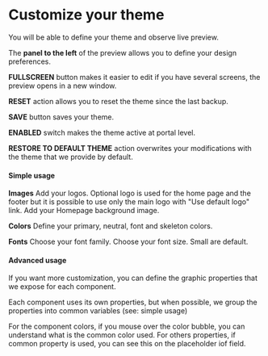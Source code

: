 # Customize your theme

You will be able to define your theme and observe live preview.

The **panel to the left** of the preview allows you to define your design preferences.

**FULLSCREEN** button makes it easier to edit if you have several screens, the preview opens in a new window.

**RESET** action allows you to reset the theme since the last backup.

**SAVE** button saves your theme.

**ENABLED** switch makes the theme active at portal level.

**RESTORE TO DEFAULT THEME** action overwrites your modifications with the theme that we provide by default.

#### Simple usage

**Images** Add your logos. Optional logo is used for the home page and the footer but it is possible to use only the main logo with
"Use default logo" link.
Add your Homepage background image.

**Colors** Define your primary, neutral, font and skeleton colors.

**Fonts** Choose your font family. Choose your font size. Small are default.

#### Advanced usage

If you want more customization, you can define the graphic properties that we expose for each component.

Each component uses its own properties, but when possible, we group the properties into common variables (see: simple usage)

For the component colors, if you mouse over the color bubble, you can understand what is the common color used.
For others properties, if common property is used, you can see this on the placeholder iof field.

